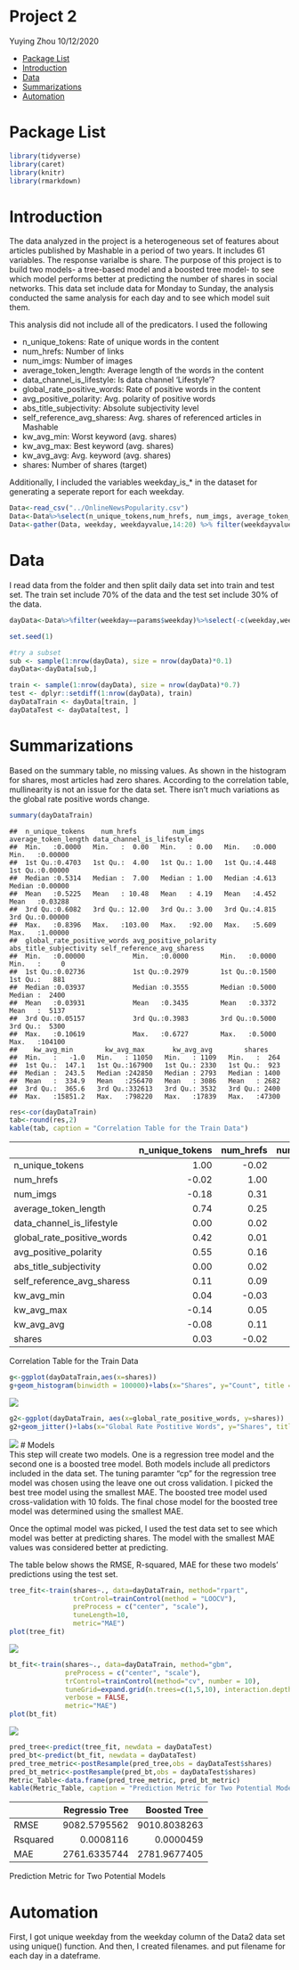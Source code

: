 Project 2
================
Yuying Zhou
10/12/2020

  - [Package List](#package-list)
  - [Introduction](#introduction)
  - [Data](#data)
  - [Summarizations](#summarizations)
  - [Automation](#automation)

# Package List

``` r
library(tidyverse)
library(caret)
library(knitr)
library(rmarkdown)
```

# Introduction

The data analyzed in the project is a heterogeneous set of features
about articles published by Mashable in a period of two years. It
includes 61 variables. The response varialbe is share. The purpose of
this project is to build two models- a tree-based model and a boosted
tree model- to see which model performs better at predicting the number
of shares in social networks. This data set include data for Monday to
Sunday, the analysis conducted the same analysis for each day and to see
which model suit them.

This analysis did not include all of the predicators. I used the
following

  - n\_unique\_tokens: Rate of unique words in the content  
  - num\_hrefs: Number of links  
  - num\_imgs: Number of images  
  - average\_token\_length: Average length of the words in the content  
  - data\_channel\_is\_lifestyle: Is data channel ‘Lifestyle’?  
  - global\_rate\_positive\_words: Rate of positive words in the
    content  
  - avg\_positive\_polarity: Avg. polarity of positive words  
  - abs\_title\_subjectivity: Absolute subjectivity level  
  - self\_reference\_avg\_sharess: Avg. shares of referenced articles in
    Mashable  
  - kw\_avg\_min: Worst keyword (avg. shares)  
  - kw\_avg\_max: Best keyword (avg. shares)  
  - kw\_avg\_avg: Avg. keyword (avg. shares)
  - shares: Number of shares (target)

Additionally, I included the variables weekday\_is\_\* in the dataset
for generating a seperate report for each weekday.

``` r
Data<-read_csv("../OnlineNewsPopularity.csv")
Data<-Data%>%select(n_unique_tokens,num_hrefs, num_imgs, average_token_length, data_channel_is_lifestyle, global_rate_positive_words,avg_positive_polarity, abs_title_subjectivity,self_reference_avg_sharess, kw_avg_min, kw_avg_max, kw_avg_avg, shares, starts_with("weekday") )
Data<-gather(Data, weekday, weekdayvalue,14:20) %>% filter(weekdayvalue==1)
```

# Data

I read data from the folder and then split daily data set into train and
test set. The train set include 70% of the data and the test set include
30% of the data.

``` r
dayData<-Data%>%filter(weekday==params$weekday)%>%select(-c(weekday,weekdayvalue))

set.seed(1)

#try a subset
sub <- sample(1:nrow(dayData), size = nrow(dayData)*0.1)
dayData<-dayData[sub,]

train <- sample(1:nrow(dayData), size = nrow(dayData)*0.7)
test <- dplyr::setdiff(1:nrow(dayData), train)
dayDataTrain <- dayData[train, ]
dayDataTest <- dayData[test, ]
```

# Summarizations

Based on the summary table, no missing values. As shown in the histogram
for shares, most articles had zero shares. According to the correlation
table, mullinearity is not an issue for the data set. There isn’t much
variations as the global rate positive words change.

``` r
summary(dayDataTrain)  
```

    ##  n_unique_tokens    num_hrefs         num_imgs     average_token_length data_channel_is_lifestyle
    ##  Min.   :0.0000   Min.   :  0.00   Min.   : 0.00   Min.   :0.000        Min.   :0.00000          
    ##  1st Qu.:0.4703   1st Qu.:  4.00   1st Qu.: 1.00   1st Qu.:4.448        1st Qu.:0.00000          
    ##  Median :0.5314   Median :  7.00   Median : 1.00   Median :4.613        Median :0.00000          
    ##  Mean   :0.5225   Mean   : 10.48   Mean   : 4.19   Mean   :4.452        Mean   :0.03288          
    ##  3rd Qu.:0.6082   3rd Qu.: 12.00   3rd Qu.: 3.00   3rd Qu.:4.815        3rd Qu.:0.00000          
    ##  Max.   :0.8396   Max.   :103.00   Max.   :92.00   Max.   :5.609        Max.   :1.00000          
    ##  global_rate_positive_words avg_positive_polarity abs_title_subjectivity self_reference_avg_sharess
    ##  Min.   :0.00000            Min.   :0.0000        Min.   :0.0000         Min.   :     0            
    ##  1st Qu.:0.02736            1st Qu.:0.2979        1st Qu.:0.1500         1st Qu.:   881            
    ##  Median :0.03937            Median :0.3555        Median :0.5000         Median :  2400            
    ##  Mean   :0.03931            Mean   :0.3435        Mean   :0.3372         Mean   :  5137            
    ##  3rd Qu.:0.05157            3rd Qu.:0.3983        3rd Qu.:0.5000         3rd Qu.:  5300            
    ##  Max.   :0.10619            Max.   :0.6727        Max.   :0.5000         Max.   :104100            
    ##    kw_avg_min        kw_avg_max       kw_avg_avg        shares     
    ##  Min.   :   -1.0   Min.   : 11050   Min.   : 1109   Min.   :  264  
    ##  1st Qu.:  147.1   1st Qu.:167900   1st Qu.: 2330   1st Qu.:  923  
    ##  Median :  243.5   Median :242850   Median : 2793   Median : 1400  
    ##  Mean   :  334.9   Mean   :256470   Mean   : 3086   Mean   : 2682  
    ##  3rd Qu.:  365.6   3rd Qu.:332613   3rd Qu.: 3532   3rd Qu.: 2400  
    ##  Max.   :15851.2   Max.   :798220   Max.   :17839   Max.   :47300

``` r
res<-cor(dayDataTrain)
tab<-round(res,2)
kable(tab, caption = "Correlation Table for the Train Data")
```

|                               | n\_unique\_tokens | num\_hrefs | num\_imgs | average\_token\_length | data\_channel\_is\_lifestyle | global\_rate\_positive\_words | avg\_positive\_polarity | abs\_title\_subjectivity | self\_reference\_avg\_sharess | kw\_avg\_min | kw\_avg\_max | kw\_avg\_avg | shares |
| :---------------------------- | ----------------: | ---------: | --------: | ---------------------: | ---------------------------: | ----------------------------: | ----------------------: | -----------------------: | ----------------------------: | -----------: | -----------: | -----------: | -----: |
| n\_unique\_tokens             |              1.00 |     \-0.02 |    \-0.18 |                   0.74 |                         0.00 |                          0.42 |                    0.55 |                     0.00 |                          0.11 |         0.04 |       \-0.14 |       \-0.08 |   0.03 |
| num\_hrefs                    |            \-0.02 |       1.00 |      0.31 |                   0.25 |                         0.02 |                          0.01 |                    0.16 |                     0.02 |                          0.09 |       \-0.03 |         0.05 |         0.11 | \-0.02 |
| num\_imgs                     |            \-0.18 |       0.31 |      1.00 |                 \-0.01 |                       \-0.03 |                        \-0.09 |                    0.05 |                   \-0.01 |                          0.03 |       \-0.02 |         0.01 |         0.13 |   0.05 |
| average\_token\_length        |              0.74 |       0.25 |    \-0.01 |                   1.00 |                         0.03 |                          0.40 |                    0.63 |                     0.02 |                          0.10 |         0.03 |       \-0.23 |       \-0.20 | \-0.03 |
| data\_channel\_is\_lifestyle  |              0.00 |       0.02 |    \-0.03 |                   0.03 |                         1.00 |                          0.06 |                    0.08 |                     0.05 |                        \-0.01 |         0.17 |       \-0.16 |         0.04 |   0.01 |
| global\_rate\_positive\_words |              0.42 |       0.01 |    \-0.09 |                   0.40 |                         0.06 |                          1.00 |                    0.43 |                   \-0.17 |                          0.11 |         0.02 |       \-0.20 |       \-0.06 | \-0.06 |
| avg\_positive\_polarity       |              0.55 |       0.16 |      0.05 |                   0.63 |                         0.08 |                          0.43 |                    1.00 |                     0.01 |                          0.11 |       \-0.02 |       \-0.17 |       \-0.10 |   0.04 |
| abs\_title\_subjectivity      |              0.00 |       0.02 |    \-0.01 |                   0.02 |                         0.05 |                        \-0.17 |                    0.01 |                     1.00 |                        \-0.02 |         0.02 |       \-0.07 |       \-0.07 |   0.03 |
| self\_reference\_avg\_sharess |              0.11 |       0.09 |      0.03 |                   0.10 |                       \-0.01 |                          0.11 |                    0.11 |                   \-0.02 |                          1.00 |         0.08 |         0.10 |         0.20 |   0.02 |
| kw\_avg\_min                  |              0.04 |     \-0.03 |    \-0.02 |                   0.03 |                         0.17 |                          0.02 |                  \-0.02 |                     0.02 |                          0.08 |         1.00 |       \-0.14 |         0.53 |   0.00 |
| kw\_avg\_max                  |            \-0.14 |       0.05 |      0.01 |                 \-0.23 |                       \-0.16 |                        \-0.20 |                  \-0.17 |                   \-0.07 |                          0.10 |       \-0.14 |         1.00 |         0.42 |   0.04 |
| kw\_avg\_avg                  |            \-0.08 |       0.11 |      0.13 |                 \-0.20 |                         0.04 |                        \-0.06 |                  \-0.10 |                   \-0.07 |                          0.20 |         0.53 |         0.42 |         1.00 |   0.11 |
| shares                        |              0.03 |     \-0.02 |      0.05 |                 \-0.03 |                         0.01 |                        \-0.06 |                    0.04 |                     0.03 |                          0.02 |         0.00 |         0.04 |         0.11 |   1.00 |

Correlation Table for the Train Data

``` r
g<-ggplot(dayDataTrain,aes(x=shares))
g+geom_histogram(binwidth = 100000)+labs(x="Shares", y="Count", title = "Shares Histogram")
```

![](weekday_is_tuesday_files/figure-gfm/summarization-1.png)<!-- -->

``` r
g2<-ggplot(dayDataTrain, aes(x=global_rate_positive_words, y=shares))
g2+geom_jitter()+labs(x="Global Rate Postitive Words", y="Shares", title="Global Rate Postitive Words vs Shares")
```

![](weekday_is_tuesday_files/figure-gfm/summarization-2.png)<!-- --> \#
Models  
This step will create two models. One is a regression tree model and the
second one is a boosted tree model. Both models include all predictors
included in the data set. The tuning paramter “cp” for the regression
tree model was chosen using the leave one out cross validation. I picked
the best tree model using the smallest MAE. The boosted tree model used
cross-validation with 10 folds. The final chose model for the boosted
tree model was determined using the smallest MAE.

Once the optimal model was picked, I used the test data set to see which
model was better at predicting shares. The model with the smallest MAE
values was considered better at predicting.

The table below shows the RMSE, R-squared, MAE for these two models’
predictions using the test set.

``` r
tree_fit<-train(shares~., data=dayDataTrain, method="rpart",
                trControl=trainControl(method = "LOOCV"),
                preProcess = c("center", "scale"),
                tuneLength=10,
                metric="MAE")
plot(tree_fit)
```

![](weekday_is_tuesday_files/figure-gfm/models-1.png)<!-- -->

``` r
bt_fit<-train(shares~., data=dayDataTrain, method="gbm",
              preProcess = c("center", "scale"),
              trControl=trainControl(method="cv", number = 10),
              tuneGrid=expand.grid(n.trees=c(1,5,10), interaction.depth=1:3, shrinkage=c(0.1,0.5,0.9), n.minobsinnode=10),
              verbose = FALSE,
              metric="MAE")
plot(bt_fit)
```

![](weekday_is_tuesday_files/figure-gfm/models-2.png)<!-- -->

``` r
pred_tree<-predict(tree_fit, newdata = dayDataTest)   
pred_bt<-predict(bt_fit, newdata = dayDataTest)
pred_tree_metric<-postResample(pred_tree,obs = dayDataTest$shares)
pred_bt_metric<-postResample(pred_bt,obs = dayDataTest$shares)
Metric_Table<-data.frame(pred_tree_metric, pred_bt_metric)
kable(Metric_Table, caption = "Prediction Metric for Two Potential Models", col.names = c("Regressio Tree"," Boosted Tree"))
```

|          | Regressio Tree | Boosted Tree |
| :------- | -------------: | -----------: |
| RMSE     |   9082.5795562 | 9010.8038263 |
| Rsquared |      0.0008116 |    0.0000459 |
| MAE      |   2761.6335744 | 2781.9677405 |

Prediction Metric for Two Potential Models

# Automation

First, I got unique weekday from the weekday column of the Data2 data
set using unique() function. And then, I created filenames. and put
filename for each day in a dateframe.
